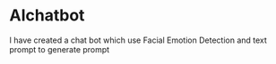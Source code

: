 # AIchatbot
I have created a chat bot which use Facial Emotion Detection and text prompt to generate prompt
